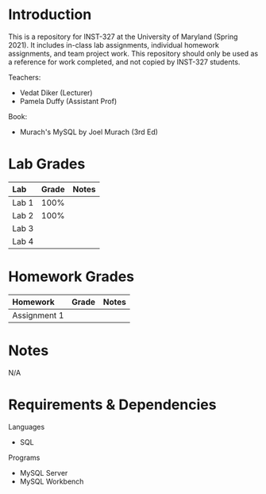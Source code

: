 # Introduction
This is a repository for INST-327 at the University of Maryland (Spring 2021). It includes in-class lab assignments, individual homework assignments, and team project work. This repository should only be used as a reference for work completed, and not copied by INST-327 students.

Teachers:
- Vedat Diker (Lecturer)
- Pamela Duffy (Assistant Prof)

Book:
- Murach's MySQL by Joel Murach (3rd Ed)

# Lab Grades

|Lab|Grade|Notes|
|:-|:-|:-|
|Lab 1|100%|
|Lab 2|100%|
|Lab 3||
|Lab 4||

# Homework Grades

|Homework|Grade|Notes|
|:-|:-|:-|
|Assignment 1||

# Notes
N/A

# Requirements & Dependencies
Languages
- SQL

Programs
- MySQL Server
- MySQL Workbench
